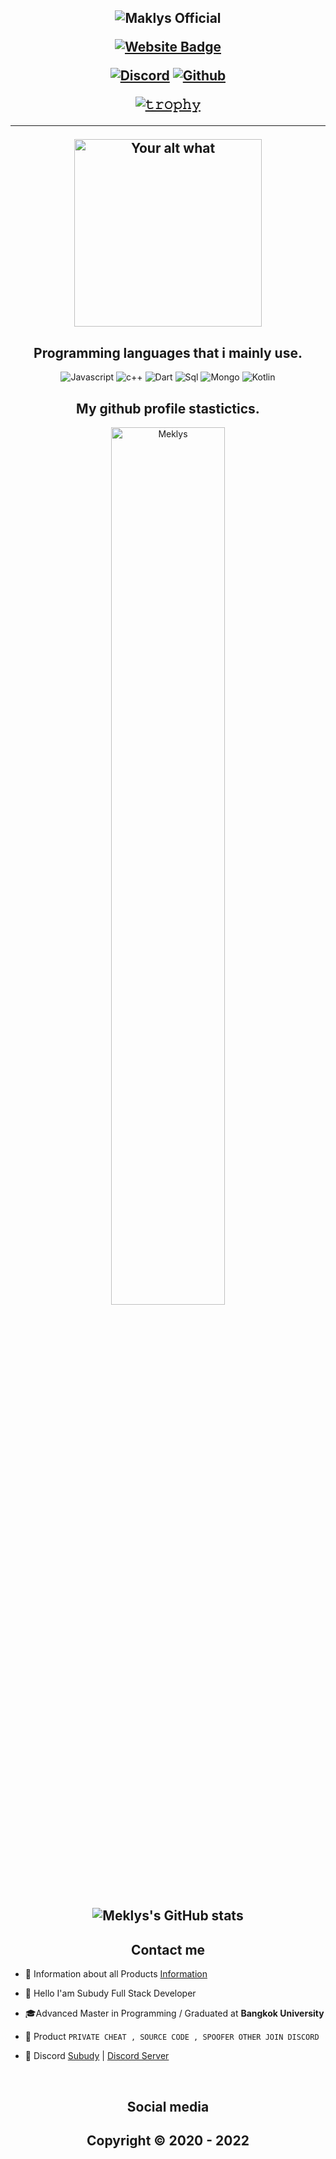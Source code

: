 <h2 align="center">


<p align="center">

![Maklys Official](https://cdn.discordapp.com/attachments/774781271155015730/1051563676840247366/CostlyCourageousImpala-size_restricted.gif)




<p align="center">

[![Website Badge](https://img.shields.io/badge/Website-Meklys.net-blue?style=for-the-badge)](https://subudy.net/)
  




<p align="center">
    <a href="https://discord.com/users/328117755276689408">
   <img alt="Discord" src="https://img.shields.io/badge/Discord-Meklys%230001-7289DA?style=for-the-badge&logo=discord&logoColor=7289DA&logoWidth=10&labelColor=000'"></a>  
  <a href="https://github.com/Maklys">
   <img alt="Github" src="https://img.shields.io/github/followers/Meklys?color=7289DA&logo=github&label=Followers&style=for-the-badge&logoWidth=10&labelColor=000'"></a>   
  
  
[![𝚝𝚛𝚘𝚙𝚑𝚢](https://github-profile-trophy.vercel.app/?username=Schweinepriester&column=8&margin-w=10&margin-h=0&no-bg=true&no-frame=true&theme=dark_dimmed)](https://github.com/ryo-ma)

  ----


<p align="center">
<img src="https://readme-spotify-status-liart.vercel.app/api/run-spotify-status" alt="Your alt what" width="300" align/>
</p>


<h2 align="center">Programming languages that i mainly use.</h2>
<p align="center">
  <img alt="Javascript" src="https://img.shields.io/badge/-JavaScript-090909?style=for-the-badge&logo=JavaScript&logoColor=E9D54D"></a> 
  <img alt="c++" src="https://img.shields.io/badge/-C++-090909?style=for-the-badge&logo=C%2b%2b&logoColor=6296CC"></a> 
  <img alt="Dart" src="https://img.shields.io/badge/-Dart-090909?style=for-the-badge&logo=dart&logoColor=097CDB"></a>    
  <img alt="Sql" src="https://img.shields.io/badge/-Sql-090909?style=for-the-badge&logo=mysql&logoColor=00648B"></a> 
  <img alt="Mongo" src="https://img.shields.io/badge/-MongoDB-090909?style=for-the-badge&logo=MongoDB&logoColor=00648B"></a> 
  <img alt="Kotlin" src="https://img.shields.io/badge/-Kotlin-090909?style=for-the-badge&logo=Kotlin&logoColor=00648B"></a> 
</p>


<h2 align="center">My github profile stastictics.</h2>
<p align = "center">
<img src="https://github-readme-streak-stats.herokuapp.com?user=Meklys&theme=dark&hide_border=true&date_format=M%20j%5B%2C%20Y%5D" alt="Meklys" width = "60%"/>
<!--<img src="https://github-profile-trophy.vercel.app/?username=Meklys&theme=onedadarkrk&no-frame=true&no-bg=true" alt = "Meklys" height = 150/> -->
</p>


<h2 align="center">

![Meklys's GitHub stats](https://github-readme-stats.vercel.app/api?username=Meklys&show_icons=true&theme=transparent)
  



<h2 align="center">Contact me</h2>


- 📌 Information about all Products [Information](https://github.com/Club-CC/Detail)

- 👋 Hello I'am Subudy Full Stack Developer

- 🎓Advanced Master in Programming / Graduated at **Bangkok University**

- 🛒 Product `PRIVATE CHEAT , SOURCE CODE , SPOOFER OTHER JOIN DISCORD`

- 💬 Discord [Subudy](https://discord.com/users/328117755276689408) | [Discord Server](https://discord.gg/fullylegit)


</pre><br>

<h2 align="center">Social media</h2>

<h2 align="center"</h2>




<h2 align="center"> Copyright © 2020 - 2022  
